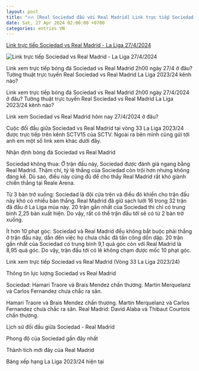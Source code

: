 ```yaml
---
layout: post
title: "🔥🔥 [Real Sociedad đấu với Real Madrid] Link trực tiếp Sociedad vs Real Madrid - La Liga 27/4/2024"
date: Sat, 27 Apr 2024 02:00:00 +0700
categories: entries VN
---
```

[Link trực tiếp Sociedad vs Real Madrid - La Liga 27/4/2024](https://bongda24h.vn/truc-tiep-la-liga/sociedad-real-madrid-link-xem-sctv15-372-386187.html)

![Link trực tiếp Sociedad vs Real Madrid - La Liga 27/4/2024](https://static.bongda24h.vn/medias/standard/2024/04/26/truc-tiep-sociedad-vs-real-madrid-la-liga-2023-24-2604224922.jpg)

Link xem trực tiếp bóng đá Sociedad vs Real Madrid 2h00 ngày 27/4 ở đâu? Tường thuật trực tuyến Real Sociedad vs Real Madrid La Liga 2023/24 kênh nào?

Link xem trực tiếp bóng đá Sociedad vs Real Madrid 2h00 ngày 27/4/2024 ở đâu? Tường thuật trực tuyến Real Sociedad vs Real Madrid La Liga 2023/24 kênh nào?

Link xem Sociedad vs Real Madrid hôm nay 27/4/2024 ở đâu?

Cuộc đối đầu giữa Sociedad vs Real Madrid tại vòng 33 La Liga 2023/24 được trực tiếp trên kênh SCTV15 của SCTV. Ngoài ra bên mình cũng gửi tới anh em một số link xem khác dưới đây.

Nhận định bóng đá Sociedad vs Real Madrid

Sociedad không thua: Ở trận đấu này, Sociedad được đánh giá ngang bằng Real Madrid. Thậm chí, tỷ lệ thắng của Sociedad còn trội hơn nhưng không đáng kể. Dù sao, điều này cũng đủ để cho thấy Real Madrid rất khó giành chiến thắng tại Reale Arena.

Từ 3 bàn trở xuống: Sociedad là đội cửa trên và điều đó khiến cho trận đấu này khó có nhiều bàn thắng. Real Madrid đã giữ sạch lưới 16 trong 32 trận đã đấu ở La Liga mùa này. 20 trận gần nhất của Sociedad thì chỉ có trung bình 2,25 bàn xuất hiện. Do vậy, rất có thể trận đấu tới sẽ có từ 2 bàn trở xuống.

Ít hơn 10 phạt góc: Sociedad và Real Madrid đều không bắt buộc phải thắng ở trận đấu này, dẫn đến việc họ chưa chắc đã tấn công dồn dập. 20 trận gần nhất của Sociedad có trung bình 9,1 quả góc còn với Real Madrid là 8,95 quả góc. Do vậy, trận đấu tới có lẽ không chạm được mốc 10 phạt góc.

Link xem trực tiếp Sociedad vs Real Madrid (Vòng 33 La Liga 2023/24)

Thông tin lực lượng Sociedad vs Real Madrid

Sociedad: Hamari Traore và Brais Mendez chấn thương. Martin Merquelanz và Carlos Fernandez chưa chắc ra sân.

Hamari Traore và Brais Mendez chấn thương. Martin Merquelanz và Carlos Fernandez chưa chắc ra sân. Real Madrid: David Alaba và Thibaut Courtois chấn thương.

Lịch sử đối đầu giữa Sociedad - Real Madrid

Phong độ của Sociedad gần đây nhất

Thành tích mới đây của Real Madrid

Bảng xếp hạng La Liga 2023/24 hiện tại

